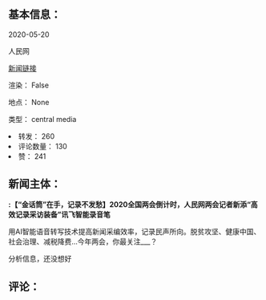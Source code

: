 <html>
 <body>
  <h1 id="title">
  </h1>
  <div id="basic_info">
   <h2 id="default h2">
    基本信息：
   </h2>
   <p id="time">
    2020-05-20
   </p>
   <p id="author">
    人民网
   </p>
   <p id="src">
    <a href="https://weibo.cn/comment/J2NmExsT9">
     新闻链接
    </a>
   </p>
   <p id="is_rendered">
    渲染： False
   </p>
   <p id="location">
    地点： None
   </p>
   <p id="news_type">
    类型： central media
   </p>
  </div>
  <div id="attrs">
   <li id_no="repost">
    转发： 260
   </li>
   <li id_no="comment_number">
    评论数量： 130
   </li>
   <li id_no="attitude">
    赞： 241
   </li>
  </div>
  <div id="article">
   <h2 id="default h2">
    新闻主体：
   </h2>
   <p id="lead">
    <strong>
     :【“金话筒”在手，记录不发愁】2020全国两会倒计时，人民网两会记者新添“高效记录采访装备”讯飞智能录音笔
    </strong>
   </p>
   <div id="main_text">
    <p id="paragraph_1">
     用AI智能语音转写技术提高新闻采编效率，记录民声所向。脱贫攻坚、健康中国、社会治理、减税降费…今年两会，你最关注___？
    </p>
   </div>
  </div>
  <div id="analyse_info">
   分析信息，还没想好
  </div>
  <div id="comments">
   <h2 id="default h2">
    评论：
   </h2>
  </div>
 </body>
</html>